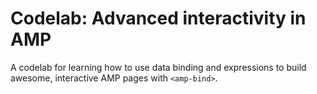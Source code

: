 # Codelab: Advanced interactivity in AMP

A codelab for learning how to use data binding and expressions to build awesome, interactive AMP pages with `<amp-bind>`.
